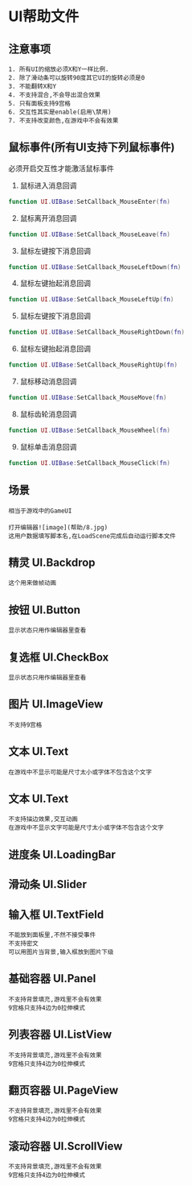 # UI帮助文件

## 注意事项
    1. 所有UI的缩放必须X和Y一样比例. 
    2. 除了滑动条可以旋转90度其它UI的旋转必须是0
    3. 不能翻转X和Y
    4. 不支持混合,不会导出混合效果
    5. 只有面板支持9宫格
    6. 交互性其实是enable(启用\禁用)
    7. 不支持改变颜色,在游戏中不会有效果

## 鼠标事件(所有UI支持下列鼠标事件)
必须开启交互性才能激活鼠标事件

1. 鼠标进入消息回调
~~~lua
function UI.UIBase:SetCallback_MouseEnter(fn)
~~~
2. 鼠标离开消息回调
~~~lua
function UI.UIBase:SetCallback_MouseLeave(fn)
~~~
3. 鼠标左键按下消息回调
~~~lua
function UI.UIBase:SetCallback_MouseLeftDown(fn)
~~~
4. 鼠标左键抬起消息回调
~~~lua
function UI.UIBase:SetCallback_MouseLeftUp(fn)
~~~
5. 鼠标左键按下消息回调
~~~lua
function UI.UIBase:SetCallback_MouseRightDown(fn)
~~~
6. 鼠标左键抬起消息回调
~~~lua
function UI.UIBase:SetCallback_MouseRightUp(fn)
~~~
7. 鼠标移动消息回调
~~~lua
function UI.UIBase:SetCallback_MouseMove(fn)
~~~
8. 鼠标齿轮消息回调
~~~lua
function UI.UIBase:SetCallback_MouseWheel(fn)
~~~
9. 鼠标单击消息回调
~~~lua
function UI.UIBase:SetCallback_MouseClick(fn)
~~~

## 场景
    相当于游戏中的GameUI

    打开编辑器![image](帮助/8.jpg)
    这用户数据填写脚本名,在LoadScene完成后自动运行脚本文件

## 精灵 UI.Backdrop
    这个用来做帧动画

## 按钮 UI.Button
    显示状态只用作编辑器里查看

## 复选框 UI.CheckBox
    显示状态只用作编辑器里查看

## 图片 UI.ImageView
    不支持9宫格

## 文本 UI.Text
    在游戏中不显示可能是尺寸太小或字体不包含这个文字

## 文本 UI.Text
    不支持描边效果,交互动画
    在游戏中不显示文字可能是尺寸太小或字体不包含这个文字

## 进度条 UI.LoadingBar
    
## 滑动条 UI.Slider

## 输入框 UI.TextField
    不能放到面板里,不然不接受事件
    不支持密文
    可以用图片当背景,输入框放到图片下级

## 基础容器 UI.Panel
    不支持背景填充,游戏里不会有效果
    9宫格只支持4边为0拉伸模式

## 列表容器 UI.ListView
    不支持背景填充,游戏里不会有效果
    9宫格只支持4边为0拉伸模式

## 翻页容器 UI.PageView
    不支持背景填充,游戏里不会有效果
    9宫格只支持4边为0拉伸模式

## 滚动容器 UI.ScrollView
    不支持背景填充,游戏里不会有效果
    9宫格只支持4边为0拉伸模式
